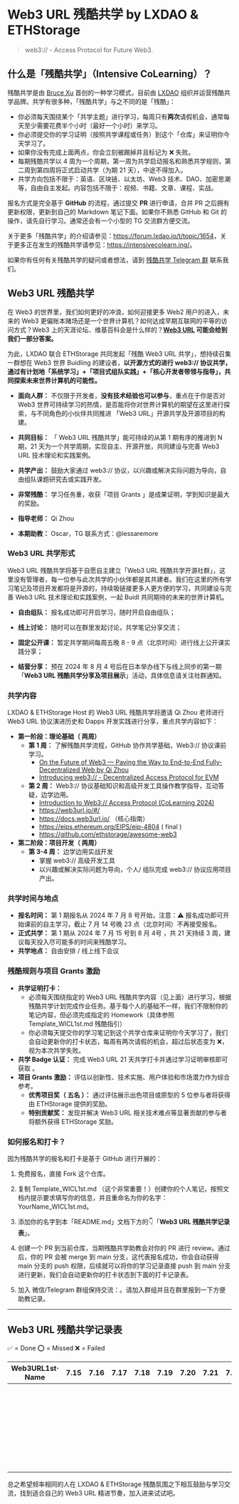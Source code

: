 # Web3 URL 残酷共学 by LXDAO & ETHStorage 

>web3:// - Access Protocol for Future Web3. 

## 什么是「残酷共学」（Intensive CoLearning）？

残酷共学是由 [Bruce Xu](https://twitter.com/brucexu_eth) 首创的一种学习模式，目前由 [LXDAO](https://lxdao.io/) 组织并运营残酷共学品牌。共学有很多种，「残酷共学」与之不同的是「残酷」：

- 你必须每天围绕某个「共学主题」进行学习，每周只有**两次**请假机会，通常每天至少需要花费半个小时（最好一个小时）来学习。
- 你必须提交你的学习证明（按照共学课程或任务）到这个「仓库」来证明你今天学习了。
- 如果你没有完成上面两点，你会立刻被踢掉并且标记为 ❌ 失败。
- 每期残酷共学以 4 周为一个周期，第一周为共学启动报名和熟悉共学规则，第二周到第四周将正式启动共学（为期 21 天），中途不得加入。
- 共学方向包括不限于：英语、区块链、以太坊、Web3 技术、DAO、加密思潮等，自由自主发起。内容包括不限于：视频、书籍、文章、课程、实战。

报名方式是完全基于 **GitHub** 的流程，通过提交 **PR** 进行申请，合并 PR 之后拥有更新权限，更新到自己的 Markdown 笔记下面。如果你不熟悉 GitHub 和 Git 的操作，请先自行学习。通常还会有一个小型的 TG 交流群方便交流。

关于更多「残酷共学」的介绍请参见：<https://forum.lxdao.io/t/topic/1654>，关于更多正在发生的残酷共学请参见：<https://intensivecolearn.ing/>。

如果你有任何有关残酷共学的疑问或者想法，请到 [残酷共学 Telegram 群](https://t.me/LXDAO/6215) 联系我们。

## Web3 URL 残酷共学

在 Web3 的世界里，我们如何更好的冲浪，如何迎接更多 Web2 用户的进入，未来的 Web3 更偏账本赌场还是一个世界计算机？如何达成早期互联网的平等的访问方式？Web3 上的天涯论坛、维基百科会是什么样的？**[Web3 URL](https://docs.google.com/presentation/d/1egJUKJrjC9wjkmOF9sLBkTSwHpd6hl8FXkWehPW7kFk/edit#slide=id.g1754f50a55c_0_11) 可能会给到我们一部分答案。**

为此，LXDAO 联合 ETHStorage 共同发起「残酷 Web3 URL 共学」，想持续召集一群想在 Web3 世界 Buidling 的建设者，**以开源方式的进行 web3:// 协议共学，通过有计划地「系统学习」+「项目式组队实践」+「核心开发者带领与指导」，共同探索未来世界计算机的可能性。**

- **面向人群：** 不仅限于开发者，**没有技术经验也可以参与**，重点在于你是否对 Web3 世界可持续学习的热情，是否能将你对世界计算机的期望在这里进行探索，与不同角色的小伙伴共同推进 「Web3 URL」开源共学及开源项目的构建。

- **共同目标：** 「 Web3 URL 残酷共学」能可持续的从第 1 期有序的推进到 N 期，21 天为一个共学周期，实现自主、开源开放，共同建设与完善 Web3 URL 技术理论和实践案例。
- **共学产出：** 鼓励大家通过 web3:// 协议，以兴趣或解决实际问题为导向，自由组队课题研究去或实践开发。
- **非常残酷：** 学习任务重，收获「项目 Grants 」是成果证明，学到知识是最大的奖励。

- **指导老师：** Qi Zhou

- **本期助教：** Oscar，TG 联系方式：@lessaremore

### Web3 URL 共学形式

Web3 URL 残酷共学将基于自愿自主建立「Web3 URL 残酷共学开源社群」，这里没有管理者，每一位参与此次共学的小伙伴都是其共建者。我们在这里的所有学习笔记及项目开发都将是开源的，持续吸链接更多人更方便的学习，共同建设与完善 Web3 URL 技术理论和实践案例，一起 Buidl 共同期待的未来的世界计算机。

- **自由组队：** 报名成功即可开启学习，随时开启自由组队；

- **线上讨论：** 随时可以在群里发起讨论，共学笔记分享交流；

- **固定公开课：** 暂定共学期间每周五晚 8 - 9 点（北京时间）进行线上公开课实践分享；

- **结营分享：** 预在 2024 年 8 月 4 号后在日本举办线下与线上同步的第一期「**Web3 URL 残酷共学分享及项目展示**」活动，具体信息请关注社群通知。

### 共学内容

LXDAO & ETHStorage Host 的 Web3 URL 残酷共学将邀请 Qi Zhou 老师进行 Web3 URL 协议演进历史和 Dapps 开发实践进行分享，重点共学内容如下：

- **第一阶段：理论基础（ 两周）**
  - **第 1 周：** 了解残酷共学流程，GitHub 协作共学基础，Web3:// 协议课前学习。
    - [On the Future of Web3 — Paving the Way to End-to-End Fully-Decentralized Web by Qi Zhou](https://www.youtube.com/watch?v=rRI-3RV_JHw)
    - [Introducing web3:// - Decentralized Access Protocol for EVM](https://www.youtube.com/watch?v=h31q2ZMwHkQ)
  - **第 2 周：** Web3:// 协议基础知识和高级开发工具操作教学指导，互动答疑，边学边用。
    - [Introduction to Web3:// Access Protocol (CoLearning 2024)](https://docs.google.com/presentation/d/1egJUKJrjC9wjkmOF9sLBkTSwHpd6hl8FXkWehPW7kFk/edit#slide=id.g1754f50a55c_0_11)
    - https://web3url.io/#/
    - https://docs.web3url.io/ （核心指南）
    - https://eips.ethereum.org/EIPS/eip-4804 ( final )
    - https://github.com/ethstorage/awesome-web3
- **第二阶段：项目开发（ 两周）**
  - **第 3-4 周：** 边学边用实战开发
    - 掌握 web3:// 高级开发工具
    - 以兴趣或解决实际问题为导向，个人/ 组队完成 web3:// 协议应用项目产出。

### 共学时间与地点

- **报名时间：** 第 1 期报名从 2024 年 7 月 8 号开始，注意：⚠️ 报名成功即可开始课前的自主学习，截止 7 月 14 号晚 23 点（北京时间）不再接受报名。
- **正式共学：** 第 1 期从 2024 年 7 月 15 号到 8 月 4号 ，共 21 天持续 3 周，建议每天投入尽可能多的时间来残酷学习。
- **共学地点：** 自由安排 / 线上线下会议 

### 残酷规则与项目 Grants 激励

- **共学证明打卡：** 
  - 必须每天围绕指定的 Web3 URL 残酷共学内容（见上面）进行学习，根据残酷共学计划完成作业任务。基于每个人的基础不一样，我们不限制你的笔记内容，但必须完成指定的 Homework（具体参照 Template_WICL1st.md 残酷指引）
  - 你必须每天提交你的学习笔记到这个共学仓库来证明你今天学习了，我们会自动更新你的打卡状态，每周有两次请假的机会，超过后状态变为 ❌，视为本次共学失败。
- **共学 Badge 认证：** 完成 Web3 URL  21 天共学打卡并通过学习证明审核即可获取 。
- **项目 Grants 激励：** 评估以创新性、技术实施、用户体验和市场潜力作为综合参考。
  - **优秀项目奖（ 五名 ）：** 通过评估展示出色项目或原型的 5 位参与者将获得由 ETHStorage 提供的奖励。
  - **特别贡献奖：** 发现并解决 Web3 URL 相关技术难点等显著贡献的参与者将额外获得 ETHStorage 奖励。

### 如何报名和打卡？

因为残酷共学的报名和打卡是基于 GitHub 进行开展的：

1. 免费报名，直接 Fork 这个仓库。

2. 复制 Template_WICL1st.md （这个非常重要！）创建你的个人笔记，按照文档内提示要求填写你的信息，并且重命名为你的名字：YourName_WICL1st.md。

3. 添加你的名字到本「README.md」文档下方的👇「**Web3 URL 残酷共学记录表**」。

4. 创建一个 PR 到当前仓库，当期残酷共学助教会对你的 PR 进行 review。通过后，你的 PR 会被 merge 到 main 分支，这代表报名成功，你会自动获得 main 分支的 push 权限，后续就可以将你的学习记录直接 push 到 main 分支进行更新，我们会自动更新你的打卡状态到下面的打卡记录表。

5. 加入 微信/Telegram 群组保持交流：<XXXX>。请加入群组并且在群里报到一下方便助教记录。

---

## Web3 URL 残酷共学记录表

✅ = Done ⭕️ = Missed ❌ = Failed

<!-- START_COMMIT_TABLE -->

| Web3URL1st· Name | 7.15 | 7.16 | 7.17 | 7.18 | 7.19 | 7.20 | 7.21 | 7.22 | 7.23 | 7.24 | 7.25 | 7.26 | 7.27 | 7.28 | 7.29 | 7.30 | 7.31 | 8.01 | 8.02 | 8.03 | 8.04 |
| ---------------- | ---- | ---- | ---- | ---- | ---- | ---- | ---- | ---- | ---- | ---- | ---- | ---- | ---- | ---- | ---- | ---- | ---- | ---- | ---- | ---- | ---- |
|                  |      |      |      |      |      |      |      |      |      |      |      |      |      |      |      |      |      |      |      |      |      |
|                  |      |      |      |      |      |      |      |      |      |      |      |      |      |      |      |      |      |      |      |      |      |
|                  |      |      |      |      |      |      |      |      |      |      |      |      |      |      |      |      |      |      |      |      |      |
|                  |      |      |      |      |      |      |      |      |      |      |      |      |      |      |      |      |      |      |      |      |      |
|                  |      |      |      |      |      |      |      |      |      |      |      |      |      |      |      |      |      |      |      |      |      |
|                  |      |      |      |      |      |      |      |      |      |      |      |      |      |      |      |      |      |      |      |      |      |
|                  |      |      |      |      |      |      |      |      |      |      |      |      |      |      |      |      |      |      |      |      |      |
|                  |      |      |      |      |      |      |      |      |      |      |      |      |      |      |      |      |      |      |      |      |      |
|                  |      |      |      |      |      |      |      |      |      |      |      |      |      |      |      |      |      |      |      |      |      |
|                  |      |      |      |      |      |      |      |      |      |      |      |      |      |      |      |      |      |      |      |      |      |
|                  |      |      |      |      |      |      |      |      |      |      |      |      |      |      |      |      |      |      |      |      |      |
|                  |      |      |      |      |      |      |      |      |      |      |      |      |      |      |      |      |      |      |      |      |      |
|                  |      |      |      |      |      |      |      |      |      |      |      |      |      |      |      |      |      |      |      |      |      |
|                  |      |      |      |      |      |      |      |      |      |      |      |      |      |      |      |      |      |      |      |      |      |
|                  |      |      |      |      |      |      |      |      |      |      |      |      |      |      |      |      |      |      |      |      |      |
|                  |      |      |      |      |      |      |      |      |      |      |      |      |      |      |      |      |      |      |      |      |      |
|                  |      |      |      |      |      |      |      |      |      |      |      |      |      |      |      |      |      |      |      |      |      |
|                  |      |      |      |      |      |      |      |      |      |      |      |      |      |      |      |      |      |      |      |      |      |
|                  |      |      |      |      |      |      |      |      |      |      |      |      |      |      |      |      |      |      |      |      |      |
|                  |      |      |      |      |      |      |      |      |      |      |      |      |      |      |      |      |      |      |      |      |      |
|                  |      |      |      |      |      |      |      |      |      |      |      |      |      |      |      |      |      |      |      |      |      |
|                  |      |      |      |      |      |      |      |      |      |      |      |      |      |      |      |      |      |      |      |      |      |
|                  |      |      |      |      |      |      |      |      |      |      |      |      |      |      |      |      |      |      |      |      |      |
|                  |      |      |      |      |      |      |      |      |      |      |      |      |      |      |      |      |      |      |      |      |      |
|                  |      |      |      |      |      |      |      |      |      |      |      |      |      |      |      |      |      |      |      |      |      |
|                  |      |      |      |      |      |      |      |      |      |      |      |      |      |      |      |      |      |      |      |      |      |
|                  |      |      |      |      |      |      |      |      |      |      |      |      |      |      |      |      |      |      |      |      |      |
|                  |      |      |      |      |      |      |      |      |      |      |      |      |      |      |      |      |      |      |      |      |      |
|                  |      |      |      |      |      |      |      |      |      |      |      |      |      |      |      |      |      |      |      |      |      |
|                  |      |      |      |      |      |      |      |      |      |      |      |      |      |      |      |      |      |      |      |      |      |
|                  |      |      |      |      |      |      |      |      |      |      |      |      |      |      |      |      |      |      |      |      |      |
|                  |      |      |      |      |      |      |      |      |      |      |      |      |      |      |      |      |      |      |      |      |      |
|                  |      |      |      |      |      |      |      |      |      |      |      |      |      |      |      |      |      |      |      |      |      |

<!-- END_COMMIT_TABLE -->

总之希望频率相同的人在 LXDAO & ETHStorage  残酷氛围之下相互鼓励与学习交流，找到适合自己的 Web3 URL 精进节奏，加入进来试试吧。
